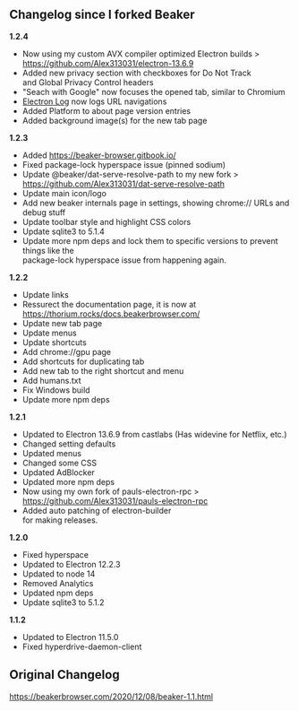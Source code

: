 ## Changelog since I forked Beaker

__1.2.4__
 - Now using my custom AVX compiler optimized Electron builds > https://github.com/Alex313031/electron-13.6.9
 - Added new privacy section with checkboxes for Do Not Track \
   and Global Privacy Control headers
 - "Seach with Google" now focuses the opened tab, similar to Chromium
 - [Electron Log](https://www.npmjs.com/package/electron-log) now logs URL navigations
 - Added Platform to about page version entries
 - Added background image(s) for the new tab page

__1.2.3__
 - Added https://beaker-browser.gitbook.io/
 - Fixed package-lock hyperspace issue (pinned sodium)
 - Update @beaker/dat-serve-resolve-path to my new fork > https://github.com/Alex313031/dat-serve-resolve-path
 - Update main icon/logo
 - Add new beaker internals page in settings, showing chrome:// URLs and debug stuff
 - Update toolbar style and highlight CSS colors
 - Update sqlite3 to 5.1.4
 - Update more npm deps and lock them to specific versions to prevent things like the \
   package-lock hyperspace issue from happening again.

__1.2.2__
 - Update links
 - Ressurect the documentation page, it is now at https://thorium.rocks/docs.beakerbrowser.com/
 - Update new tab page
 - Update menus
 - Update shortcuts
 - Add chrome://gpu page
 - Add shortcuts for duplicating tab
 - Add new tab to the right shortcut and menu
 - Add humans.txt
 - Fix Windows build
 - Update more npm deps

__1.2.1__
 - Updated to Electron 13.6.9 from castlabs (Has widevine for Netflix, etc.)
 - Changed setting defaults
 - Updated menus
 - Changed some CSS
 - Updated AdBlocker
 - Updated more npm deps
 - Now using my own fork of pauls-electron-rpc > https://github.com/Alex313031/pauls-electron-rpc
 - Added auto patching of electron-builder \
   for making releases.

__1.2.0__
 - Fixed hyperspace
 - Updated to Electron 12.2.3
 - Updated to node 14
 - Removed Analytics
 - Updated npm deps
 - Update sqlite3 to 5.1.2

__1.1.2__
 - Updated to Electron 11.5.0
 - Fixed hyperdrive-daemon-client

## Original Changelog
https://beakerbrowser.com/2020/12/08/beaker-1.1.html
